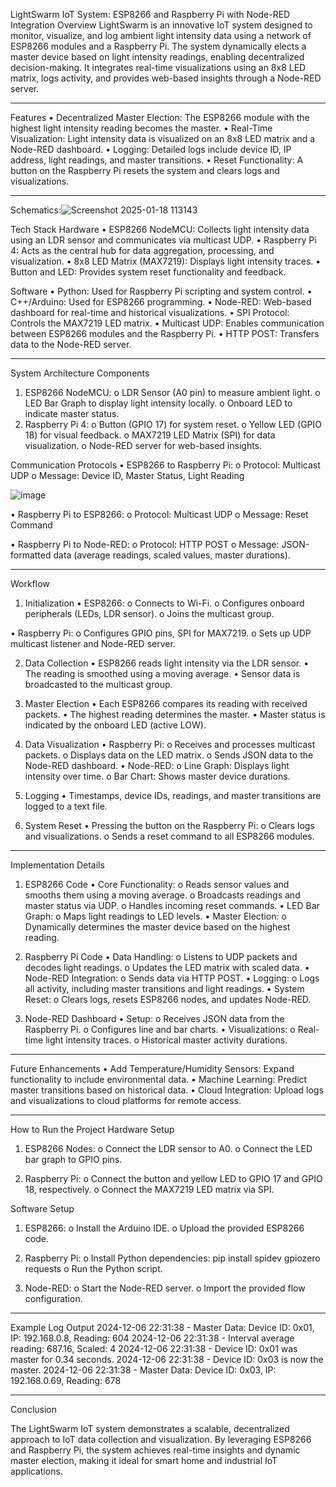 LightSwarm IoT System: ESP8266 and Raspberry Pi with Node-RED Integration
Overview
LightSwarm is an innovative IoT system designed to monitor, visualize, and log ambient light intensity data using a network of ESP8266 modules and a Raspberry Pi. The system dynamically elects a master device based on light intensity readings, enabling decentralized decision-making. It integrates real-time visualizations using an 8x8 LED matrix, logs activity, and provides web-based insights through a Node-RED server.
________________________________________
Features
•	Decentralized Master Election: The ESP8266 module with the highest light intensity reading becomes the master.
•	Real-Time Visualization: Light intensity data is visualized on an 8x8 LED matrix and a Node-RED dashboard.
•	Logging: Detailed logs include device ID, IP address, light readings, and master transitions.
•	Reset Functionality: A button on the Raspberry Pi resets the system and clears logs and visualizations.
________________________________________

Schematics:![Screenshot 2025-01-18 113143](https://github.com/user-attachments/assets/9ca80778-0ac6-4237-8dba-b63a83370d95)



Tech Stack
Hardware
•	ESP8266 NodeMCU: Collects light intensity data using an LDR sensor and communicates via multicast UDP.
•	Raspberry Pi 4: Acts as the central hub for data aggregation, processing, and visualization.
•	8x8 LED Matrix (MAX7219): Displays light intensity traces.
•	Button and LED: Provides system reset functionality and feedback.

Software
•	Python: Used for Raspberry Pi scripting and system control.
•	C++/Arduino: Used for ESP8266 programming.
•	Node-RED: Web-based dashboard for real-time and historical visualizations.
•	SPI Protocol: Controls the MAX7219 LED matrix.
•	Multicast UDP: Enables communication between ESP8266 modules and the Raspberry Pi.
•	HTTP POST: Transfers data to the Node-RED server.

________________________________________
System Architecture
Components
1.	ESP8266 NodeMCU:
o	LDR Sensor (A0 pin) to measure ambient light.
o	LED Bar Graph to display light intensity locally.
o	Onboard LED to indicate master status.
2.	Raspberry Pi 4:
o	Button (GPIO 17) for system reset.
o	Yellow LED (GPIO 18) for visual feedback.
o	MAX7219 LED Matrix (SPI) for data visualization.
o	Node-RED server for web-based insights.

Communication Protocols
•	ESP8266 to Raspberry Pi:
o	Protocol: Multicast UDP
o	Message: Device ID, Master Status, Light Reading

![image](https://github.com/user-attachments/assets/78fb4af9-0eab-4b70-8ca3-90732465bfab)



•	Raspberry Pi to ESP8266:
o	Protocol: Multicast UDP
o	Message: Reset Command

•	Raspberry Pi to Node-RED:
o	Protocol: HTTP POST
o	Message: JSON-formatted data (average readings, scaled values, master durations).
________________________________________
Workflow
1. Initialization
•	ESP8266:
o	Connects to Wi-Fi.
o	Configures onboard peripherals (LEDs, LDR sensor).
o	Joins the multicast group.

•	Raspberry Pi:
o	Configures GPIO pins, SPI for MAX7219.
o	Sets up UDP multicast listener and Node-RED server.

2. Data Collection
•	ESP8266 reads light intensity via the LDR sensor.
•	The reading is smoothed using a moving average.
•	Sensor data is broadcasted to the multicast group.

3. Master Election
•	Each ESP8266 compares its reading with received packets.
•	The highest reading determines the master.
•	Master status is indicated by the onboard LED (active LOW).

4. Data Visualization
•	Raspberry Pi:
o	Receives and processes multicast packets.
o	Displays data on the LED matrix.
o	Sends JSON data to the Node-RED dashboard.
•	Node-RED:
o	Line Graph: Displays light intensity over time.
o	Bar Chart: Shows master device durations.

5. Logging
•	Timestamps, device IDs, readings, and master transitions are logged to a text file.

6. System Reset
•	Pressing the button on the Raspberry Pi:
o	Clears logs and visualizations.
o	Sends a reset command to all ESP8266 modules.
________________________________________
Implementation Details
1. ESP8266 Code
•	Core Functionality:
o	Reads sensor values and smooths them using a moving average.
o	Broadcasts readings and master status via UDP.
o	Handles incoming reset commands.
•	LED Bar Graph:
o	Maps light readings to LED levels.
•	Master Election:
o	Dynamically determines the master device based on the highest reading.

2. Raspberry Pi Code
•	Data Handling:
o	Listens to UDP packets and decodes light readings.
o	Updates the LED matrix with scaled data.
•	Node-RED Integration:
o	Sends data via HTTP POST.
•	Logging:
o	Logs all activity, including master transitions and light readings.
•	System Reset:
o	Clears logs, resets ESP8266 nodes, and updates Node-RED.

3. Node-RED Dashboard
•	Setup:
o	Receives JSON data from the Raspberry Pi.
o	Configures line and bar charts.
•	Visualizations:
o	Real-time light intensity traces.
o	Historical master activity durations.
________________________________________
Future Enhancements
  •	Add Temperature/Humidity Sensors: Expand functionality to include environmental data.
  •	Machine Learning: Predict master transitions based on historical data.
  •	Cloud Integration: Upload logs and visualizations to cloud platforms for remote access.
________________________________________
How to Run the Project
Hardware Setup
1.	ESP8266 Nodes:
o	Connect the LDR sensor to A0.
o	Connect the LED bar graph to GPIO pins.

2.	Raspberry Pi:
o	Connect the button and yellow LED to GPIO 17 and GPIO 18, respectively.
o	Connect the MAX7219 LED matrix via SPI.

Software Setup
1.	ESP8266:
o	Install the Arduino IDE.
o	Upload the provided ESP8266 code.

2.	Raspberry Pi:
o	Install Python dependencies:
pip install spidev gpiozero requests
o	Run the Python script.

3.	Node-RED:
o	Start the Node-RED server.
o	Import the provided flow configuration.
________________________________________
Example Log Output
2024-12-06 22:31:38 - Master Data: Device ID: 0x01, IP: 192.168.0.8, Reading: 604
2024-12-06 22:31:38 - Interval average reading: 687.16, Scaled: 4
2024-12-06 22:31:38 - Device ID: 0x01 was master for 0.34 seconds.
2024-12-06 22:31:38 - Device ID: 0x03 is now the master.
2024-12-06 22:31:38 - Master Data: Device ID: 0x03, IP: 192.168.0.69, Reading: 678
________________________________________

Conclusion

The LightSwarm IoT system demonstrates a scalable, decentralized approach to IoT data collection 
and visualization. By leveraging ESP8266 and Raspberry Pi, the system achieves real-time insights
and dynamic master election, making it ideal for smart home and industrial IoT applications.

